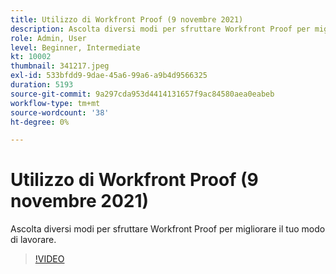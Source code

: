 ```yaml
---
title: Utilizzo di Workfront Proof (9 novembre 2021)
description: Ascolta diversi modi per sfruttare Workfront Proof per migliorare il tuo modo di lavorare.
role: Admin, User
level: Beginner, Intermediate
kt: 10002
thumbnail: 341217.jpeg
exl-id: 533bfdd9-9dae-45a6-99a6-a9b4d9566325
duration: 5193
source-git-commit: 9a297cda953d4414131657f9ac84580aea0eabeb
workflow-type: tm+mt
source-wordcount: '38'
ht-degree: 0%

---
```


# Utilizzo di Workfront Proof (9 novembre 2021)

Ascolta diversi modi per sfruttare Workfront Proof per migliorare il tuo modo di lavorare.

>[!VIDEO](https://video.tv.adobe.com/v/341217/?quality=12&learn=on)
